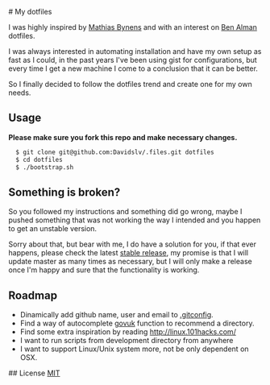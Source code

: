 # My dotfiles

I was highly inspired by
[Mathias Bynens](https://github.com/mathiasbynens/dotfiles) and
with an interest on [Ben Alman](https://github.com/cowboy/dotfiles) dotfiles.

I was always interested in automating installation and have my own setup as fast as I could,
in the past years I've been using gist for configurations, but every time I get a new
machine I come to a conclusion that it can be better.

So I finally decided to follow the dotfiles trend and create one for my own needs.

## Usage

**Please make sure you fork this repo and make necessary changes.**

```bash
  $ git clone git@github.com:Davidslv/.files.git dotfiles
  $ cd dotfiles
  $ ./bootstrap.sh
```

## Something is broken?

So you followed my instructions and something did go wrong, maybe I pushed
something that was not working the way I intended and you happen to get an unstable version.

Sorry about that, but bear with me, I do have a solution for you, if that ever happens,
please check the latest [stable release](https://github.com/Davidslv/.files/releases/latest),
my promise is that I will update master as many times as necessary, but I will only
make a release once I'm happy and sure that the functionality is working.

## Roadmap

- Dinamically add github name, user and email to [.gitconfig](.gitconfig).
- Find a way of autocomplete [govuk](.govuk#L40) function to recommend a directory.
- Find some extra inspiration by reading http://linux.101hacks.com/
- I want to run scripts from development directory from anywhere
- I want to support Linux/Unix system more, not be only dependent on OSX.

## License
  [MIT](LICENSE)
